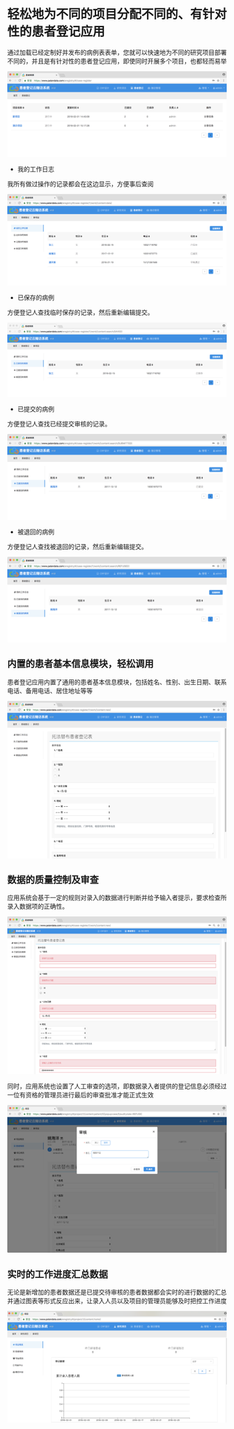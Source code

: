 # 轻松地为不同的项目分配不同的、有针对性的患者登记应用

通过加载已经定制好并发布的病例表表单，您就可以快速地为不同的研究项目部署不同的，并且是有针对性的患者登记应用，即使同时开展多个项目，也都轻而易举

![](assets/patient-register.png)

* 我的工作日志

我所有做过操作的记录都会在这边显示，方便事后查阅

![](assets/patient-work-list.png)

* 已保存的病例

方便登记人查找临时保存的记录，然后重新编辑提交。

![](assets/patient-work-save.png)

* 已提交的病例

方便登记人查找已经提交审核的记录。

![](assets/patient-work-submit.png)

* 被退回的病例

方便登记人查找被退回的记录，然后重新编辑提交。

![](assets/patient-work-refuse.png)

## 内置的患者基本信息模块，轻松调用

患者登记应用内置了通用的患者基本信息模块，包括姓名、性别、出生日期、联系电话、备用电话、居住地址等等

![](assets/patient-create.png)

## 数据的质量控制及审查

应用系统会基于一定的规则对录入的数据进行判断并给予输入者提示，要求检查所录入数据项的正确性。

![](assets/patient-validate.png)

同时，应用系统也设置了人工审查的选项，即数据录入者提供的登记信息必须经过一位有资格的管理员进行最后的审查批准才能正式生效

![](assets/patient-audit.png)

## 实时的工作进度汇总数据

无论是新增加的患者数据还是已提交待审核的患者数据都会实时的进行数据的汇总并通过图表等形式反应出来，让录入人员以及项目的管理员能够及时把控工作进度

![](assets/patient-count.png)


